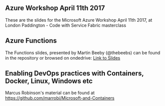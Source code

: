 ## Azure Workshop April 11th 2017
These are the slides for the Microsoft Azure Workshop April 11th 2017, at London Paddington - Code with Service Fabric masterclass

## Azure Functions
The Functions slides, presented by Martin Beeby (@thebeebs) can be found in the repository or browsed on ondedrive: [Link to Slides](https://1drv.ms/p/s!AlEOpfeanUR1r8ZFQlWQlAJSX5H19A)

## Enabling DevOps practices with Containers, Docker, Linux, Windows etc
Marcus Robinson's material can be found at https://github.com/marrobi/Microsoft-and-Containers
